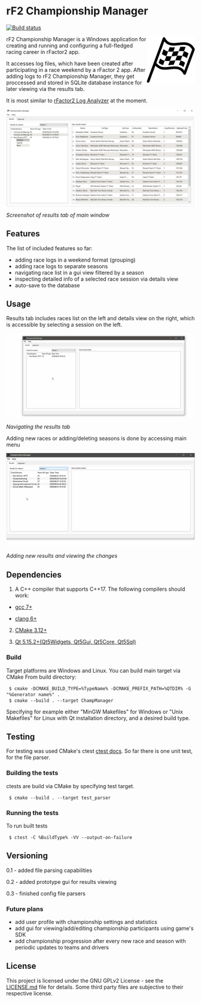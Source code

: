 # rF2 Championship Manager

[![Build status](https://ci.appveyor.com/api/projects/status/kvvutrl02yk93396/branch/master?svg=true)](https://ci.appveyor.com/project/Helther/champmanager/branch/master)

<img align=right src="rsc/better_icon.png" width='128' alt='Icon'>

rF2 Championship Manager is a Windows application for creating and running and configuring a
full-fledged racing career in rFactor2 app.

It accesses log files, which have been created after participating in a race weekend by a rFactor 2 app.
After adding logs to rF2 Championship Manager, they get proccessed and stored in SQLite database instance for later viewing via the results tab.

It is most similar to [rFactor2 Log Analyzer](https://forum.studio-397.com/index.php?threads/rfactor2-log-analyzer-ver-2-with-offline-and-league-championship-manager.48117/) at the moment.

<img align=center src="rsc/sreenshot1.png" width='1024' alt='Screen'>

_Screenshot of results tab of main window_
## Features
The list of included features so far:
 * adding race logs in a weekend format (grouping)
 * adding race logs to separate seasons
 * navigating race list in a gui view filtered by a season
 * inspecting detailed info of a selected race session via details view
 * auto-save to the database
## Usage

Results tab includes races list on the left and details view on the right, which is accessible by selecting a session on the left.

![select sessions](rsc/preview1.gif)

_Navigating the results tab_ 

Adding new races or adding/deleting seasons is done by accessing main menu 

![gif add race season switch beetween](rsc/preview2.gif)

_Adding new results and viewing the changes_
## Dependencies
1. A C++ compiler that supports C++17.
The following compilers should work:

  * [gcc 7+](https://gcc.gnu.org/)

  * [clang 6+](https://clang.llvm.org/)

2. [CMake 3.12+](https://cmake.org/)

3. [Qt 5.15.2+(Qt5Widgets, Qt5Gui, Qt5Core, Qt5Sql)](https://www.qt.io/)

### Build
Target platforms are Windows and Linux. You can build main target via CMake
From build directory:
```
 $ cmake -DCMAKE_BUILD_TYPE=%TypeName% -DCMAKE_PREFIX_PATH=%QTDIR% -G "%Generator name%" .
 $ cmake --build . --target ChampManager
```
Specifying for example either "MinGW Makefiles" for Windows or "Unix Makefiles" for Linux with Qt installation directory, and a desired build type. 

## Testing
For testing was used CMake's ctest [ctest docs](https://cmake.org/cmake/help/latest/manual/ctest.1.html). So far there is one unit test, for the file parser.
### Building the tests
ctests are build via CMake by specifying test target.
```
 $ cmake --build . --target test_parser
```

### Running the tests
To run built tests
```
 $ ctest -C %BuildType% -VV --output-on-failure 
```

## Versioning

0.1 - added file parsing capabilities

0.2 - added prototype gui for results viewing

0.3 - finished config file parsers

### Future plans

 * add user profile with championship settings and statistics
 * add gui for viewing/add/editing championship participants using game's SDK
 * add championship progression after every new race and season with periodic updates to teams and drivers

## License

This project is licensed under the GNU GPLv2 License - see the [LICENSE.md](LICENSE.md) file for details.
Some third party files are subjective to their respective license.
